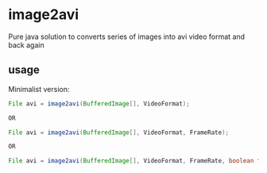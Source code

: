# image2avi
Pure java solution to converts series of images into avi video format and back again


## usage

Minimalist version:
```java
File avi = image2avi(BufferedImage[], VideoFormat);

OR

File avi = image2avi(BufferedImage[], VideoFormat, FrameRate);

OR

File avi = image2avi(BufferedImage[], VideoFormat, FrameRate, boolean filterDuplicate);

```
